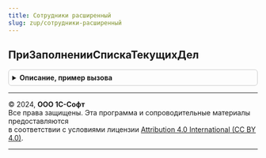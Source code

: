 ```yaml
---
title: Сотрудники расширенный
slug: zup/сотрудники-расширенный
---
```



## ПриЗаполненииСпискаТекущихДел
<details style="margin: 1em 0; padding: 0.5em; border: 1px solid #ccc; border-radius: 6px;">

<summary style="font-weight: bold; cursor: pointer;">Описание, пример вызова</summary>

```bsl

// См. ТекущиеДелаПереопределяемый.ПриОпределенииОбработчиковТекущихДел.
Процедура ПриЗаполненииСпискаТекущихДел(ТекущиеДела) Экспорт
```

Пример вызова
```bsl
СотрудникиРасширенный.ПриЗаполненииСпискаТекущихДел(ТекущиеДела) 
```
</details>

---

© 2024, **ООО 1С-Софт**  
Все права защищены. Эта программа и сопроводительные материалы предоставляются  
в соответствии с условиями лицензии [Attribution 4.0 International (CC BY 4.0)](https://creativecommons.org/licenses/by/4.0/legalcode).

---
